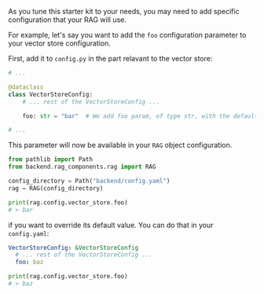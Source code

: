 As you tune this starter kit to your needs, you may need to add specific configuration that your RAG will use.

For example, let's say you want to add the `foo` configuration parameter to your vector store configuration.

First, add it to `config.py` in the part relavant to the vector store:

```python
# ...

@dataclass
class VectorStoreConfig:
    # ... rest of the VectorStoreConfig ...

    foo: str = "bar"  # We add foo param, of type str, with the default value "bar"

# ...
```

This parameter will now be available in your `RAG` object configuration.

```python
from pathlib import Path
from backend.rag_components.rag import RAG

config_directory = Path("backend/config.yaml")
rag = RAG(config_directory)

print(rag.config.vector_store.foo)
# > bar
```

if you want to override its default value. You can do that in your `config.yaml`:
```yaml
VectorStoreConfig: &VectorStoreConfig
  # ... rest of the VectorStoreConfig ...
  foo: baz
```

```python
print(rag.config.vector_store.foo)
# > baz
```
